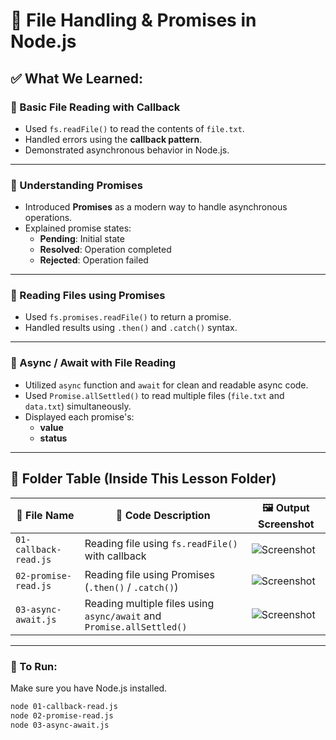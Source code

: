 # 📘 File Handling & Promises in Node.js

## ✅ What We Learned:

### 🔹 Basic File Reading with Callback
- Used `fs.readFile()` to read the contents of `file.txt`.
- Handled errors using the **callback pattern**.
- Demonstrated asynchronous behavior in Node.js.

---

### 🔹 Understanding Promises
- Introduced **Promises** as a modern way to handle asynchronous operations.
- Explained promise states:
  - **Pending**: Initial state
  - **Resolved**: Operation completed
  - **Rejected**: Operation failed

---

### 🔹 Reading Files using Promises
- Used `fs.promises.readFile()` to return a promise.
- Handled results using `.then()` and `.catch()` syntax.

---

### 🔹 Async / Await with File Reading
- Utilized `async` function and `await` for clean and readable async code.
- Used `Promise.allSettled()` to read multiple files (`file.txt` and `data.txt`) simultaneously.
- Displayed each promise's:
  - **value**
  - **status**

---

## 📂 Folder Table (Inside This Lesson Folder)

| 📄 File Name         | 📘 Code Description                                                | 🖼️ Output Screenshot |
|----------------------|--------------------------------------------------------------------|-----------------------|
| `01-callback-read.js` | Reading file using `fs.readFile()` with callback                  | ![Screenshot](screenshots/01-callback-read.png) |
| `02-promise-read.js`  | Reading file using Promises (`.then()` / `.catch()`)              | ![Screenshot](screenshots/02-promise-read.png)  |
| `03-async-await.js`   | Reading multiple files using `async/await` and `Promise.allSettled()` | ![Screenshot](screenshots/03-async-await.png)   |

---

### 📝 To Run:
Make sure you have Node.js installed.

```bash
node 01-callback-read.js
node 02-promise-read.js
node 03-async-await.js

